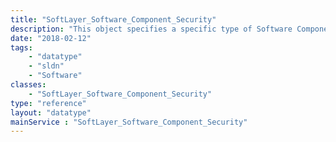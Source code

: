 ```yaml
---
title: "SoftLayer_Software_Component_Security"
description: "This object specifies a specific type of Software Component:  A security instance. Security installations have custom configurations for password requirements. "
date: "2018-02-12"
tags:
    - "datatype"
    - "sldn"
    - "Software"
classes:
    - "SoftLayer_Software_Component_Security"
type: "reference"
layout: "datatype"
mainService : "SoftLayer_Software_Component_Security"
---
```

